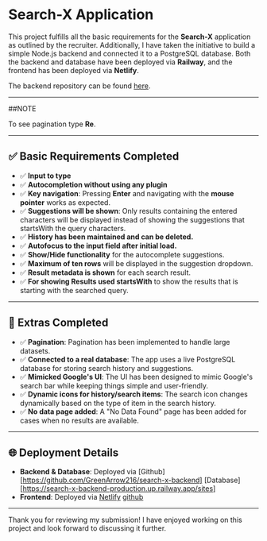 # Search-X Application

This project fulfills all the basic requirements for the **Search-X** application as outlined by the recruiter. Additionally, I have taken the initiative to build a simple Node.js backend and connected it to a PostgreSQL database. Both the backend and database have been deployed via **Railway**, and the frontend has been deployed via **Netlify**.

The backend repository can be found [here](https://github.com/GreenArrow216/search-x-backend).

---
##NOTE

To see pagination type **Re**. 

---

## ✅ Basic Requirements Completed

- ✅ **Input to type**
- ✅ **Autocompletion without using any plugin**
- ✅ **Key navigation**: Pressing **Enter** and navigating with the **mouse pointer** works as expected.
- ✅ **Suggestions will be shown**: Only results containing the entered characters will be displayed instead of showing the suggestions that startsWith the query characters.
- ✅ **History has been maintained and can be deleted.**
- ✅ **Autofocus to the input field after initial load.**
- ✅ **Show/Hide functionality** for the autocomplete suggestions.
- ✅ **Maximum of ten rows** will be displayed in the suggestion dropdown.
- ✅ **Result metadata is shown** for each search result.
- ✅ **For showing Results used startsWith** to show the results that is starting with the searched query.

---

## 🚀 Extras Completed

- ✅ **Pagination**: Pagination has been implemented to handle large datasets.
- ✅ **Connected to a real database**: The app uses a live PostgreSQL database for storing search history and suggestions.
- ✅ **Mimicked Google's UI**: The UI has been designed to mimic Google's search bar while keeping things simple and user-friendly.
- ✅ **Dynamic icons for history/search items**: The search icon changes dynamically based on the type of item in the search history.
- ✅ **No data page added**: A "No Data Found" page has been added for cases when no results are available.

---

## 🌐 Deployment Details

- **Backend & Database**: Deployed via [Github][https://github.com/GreenArrow216/search-x-backend] [Database][https://search-x-backend-production.up.railway.app/sites]
- **Frontend**: Deployed via [Netlify](https://gowthaman-ganesan-search-x.netlify.app) [github](https://github.com/GreenArrow216/search-x)

---

Thank you for reviewing my submission! I have enjoyed working on this project and look forward to discussing it further.

